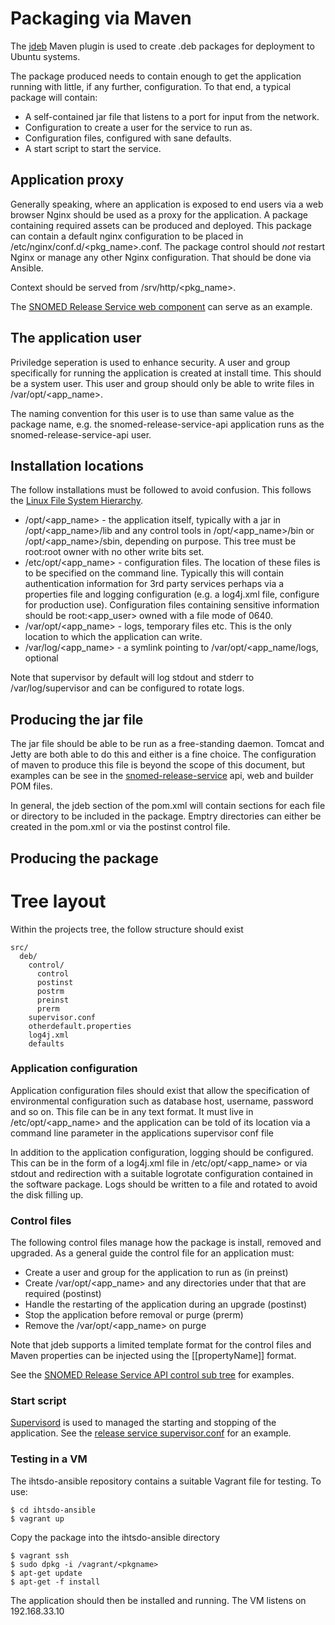 # Packaging via Maven

The [jdeb](https://github.com/tcurdt/jdeb) Maven plugin is used to create .deb packages for
deployment to Ubuntu systems.

The package produced needs to contain enough to get the application running with little, if any
further, configuration. To that end, a typical package will contain:

* A self-contained jar file that listens to a port for input from the network.
* Configuration to create a user for the service to run as.
* Configuration files, configured with sane defaults.
* A start script to start the service.

## Application proxy

Generally speaking, where an application is exposed to end users via a web browser Nginx should be used as a proxy for the application. A package containing required assets can be produced and deployed. This package can contain a default nginx configuration to be placed in /etc/nginx/conf.d/<pkg_name>.conf. The package control should _not_ restart Nginx or manage any other Nginx configuration. That should be done via Ansible.

Context should be served from /srv/http/<pkg_name>.

The [SNOMED Release Service web component](https://github.com/IHTSDO/snomed-release-service/tree/master/web) can serve as an example.

## The application user

Priviledge seperation is used to enhance security. A user and group specifically for running the application is created at install time. This should be a system user. This user and group should only be able to write files in /var/opt/<app_name>.

The naming convention for this user is to use than same value as the package name, e.g. the snomed-release-service-api application runs as the snomed-release-service-api user.

## Installation locations

The follow installations must be followed to avoid confusion. This follows the [Linux File System Hierarchy](http://en.wikipedia.org/wiki/Filesystem_Hierarchy_Standard).

* /opt/<app_name> - the application itself, typically with a jar in /opt/<app_name>/lib and any control tools in /opt/<app_name>/bin or /opt/<app_name>/sbin, depending on purpose. This tree must be root:root owner with no other write bits set.
* /etc/opt/<app_name> - configuration files. The location of these files is to be specified on the command line. Typically this will contain authentication information for 3rd party services perhaps via a properties file and logging configuration (e.g. a log4j.xml file, configure for production use). Configuration files containing sensitive information should be root:<app_user> owned with a file mode of 0640.
* /var/opt/<app_name> - logs, temporary files etc. This is the only location to which the application can write.
* /var/log/<app_name> - a symlink pointing to /var/opt/<app_name/logs, optional

Note that supervisor by default will log stdout and stderr to /var/log/supervisor and can be configured to rotate logs.

## Producing the jar file

The jar file should be able to be run as a free-standing daemon. Tomcat and Jetty are both able to
do this and either is a fine choice. The configuration of maven to produce this file is beyond
the scope of this document, but examples can be see in the [snomed-release-service](https://github.com/IHTSDO/snomed-release-service) api, web and builder POM files.

In general, the jdeb section of the pom.xml will contain sections for each file or directory to be included in the package. Emptry directories can either be created in the pom.xml or via the postinst control file.

## Producing the package

# Tree layout

Within the projects tree, the follow structure should exist

```
src/
  deb/
    control/
      control
      postinst
      postrm
      preinst
      prerm
    supervisor.conf
    otherdefault.properties
    log4j.xml
    defaults
```

### Application configuration

Application configuration files should exist that allow the specification of environmental configuration such as database host, username, password and so on. This file can be in any text format. It must live in /etc/opt/<app_name> and the application can be told of its location via a command line parameter in the applications supervisor conf file

In addition to the application configuration, logging should be configured. This can be in the form of a log4j.xml file in /etc/opt/<app_name> or via stdout and redirection with a suitable logrotate configuration contained in the software package. Logs should be written to a file and rotated to avoid the disk filling up.

### Control files

The following control files manage how the package is install, removed and upgraded. As a general guide the control file for an application must:

* Create a user and group for the application to run as (in preinst)
* Create /var/opt/<app_name> and any directories under that that are required (postinst)
* Handle the restarting of the application during an upgrade (postinst)
* Stop the application before removal or purge (prerm)
* Remove the /var/opt/<app_name> on purge

Note that jdeb supports a limited template format for the control files and Maven properties can be injected using the [[propertyName]] format.

See the [SNOMED Release Service API control sub tree](https://github.com/IHTSDO/snomed-release-service/tree/feature/config_logs/api/src/deb/control) for examples.

### Start script

[Supervisord](http://supervisord.org/) is used to managed the starting and stopping of the application. See the [release service supervisor.conf](https://github.com/IHTSDO/snomed-release-service/blob/master/api/src/deb/supervisor.conf) for an example.

### Testing in a VM

The ihtsdo-ansible repository contains a suitable Vagrant file for testing.  To use:

```
$ cd ihtsdo-ansible
$ vagrant up
```

Copy the  package into the ihtsdo-ansible directory

```
$ vagrant ssh
$ sudo dpkg -i /vagrant/<pkgname>
$ apt-get update
$ apt-get -f install
```

The application should then be installed and running. The VM listens on 192.168.33.10

